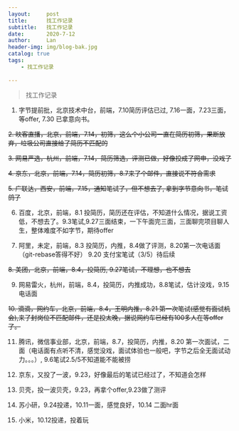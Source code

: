 ```yaml
---
layout:     post
title:      找工作记录
subtitle:   找工作记录
date:       2020-7-12
author:     Lan
header-img: img/blog-bak.jpg
catalog: true
tags:
    - 找工作记录
    
---
```

>找工作记录

1. 字节提前批，北京技术中台，前端，7.10简历评估已过, 7.16一面，7.23三面，等offer, 7.30 已拿意向书。

~~2. 映客直播，北京，前端，7.14，初筛，这么个小公司一直在简历初筛，果断放弃，垃圾公司直接给了简历不匹配的~~

~~3. 网易严选，杭州，前端，7.14，简历筛选，评测已做，好像投成了网申，没戏了~~

~~4. 京东，北京，前端，7.14，简历初筛，8.7来了个邮件，直接说不符合需求~~

~~5. 广联达，西安，前端，7.15，通知笔试了，但不想去了, 拿到字节意向书，笔试鸽了~~

6. 百度，北京，前端，8.1 投简历，简历还在评估，不知道什么情况，据说工资低，不想去了。9.3笔试,9.27三面结束，一下午面完三面，三面聊完项目聊人生，整体难度不如字节，期待offer

7. 阿里，未定，前端，8.3 投简历，内推，8.4做了评测，8.20第一次电话面（git-rebase答得不好）
  9.20 支付宝笔试（3/5）待后续

~~8. 美团，北京，前端，8.4，投简历, 9.27笔试，不理想，也不想去~~

9. 网易雷火，杭州，前端，8.4，投简历，内推成功，8.8笔试，估计没戏，9.15电话面

~~10. 滴滴，网约车，北京，前端，8.4，王明内推，8.21 第一次笔试(感觉有面试机会),来了封岗位不匹配邮件，还是投太晚，据说网约车已经有100多人在等offer了。~~

11. 腾讯，微信事业部，北京，前端，8.7，投简历，内推，8.20 第一次面试，二面（电话面有点听不清，感觉没戏，面试体验也一般吧，字节之后全无面试动力。。。）, 9.6笔试2.5/5不知道能不能被捞

12. 京东，又投了一波，9.23，好像最后的笔试已经过了，不知道会怎样

13. 贝壳，投一波贝壳，9.23，再拿个offer,9.23做了测评

14. 苏小研，9.24投递，10.11一面，感觉良好，10.14 二面hr面

15. 小米，10.12投递，投着玩
